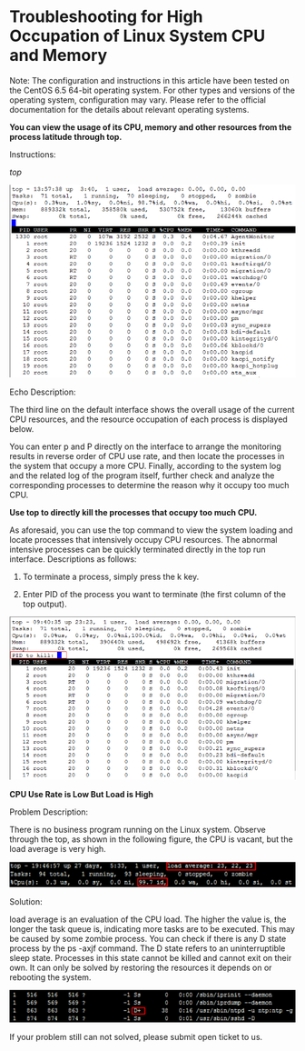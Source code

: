 # Troubleshooting for High Occupation of Linux System CPU and Memory



Note: The configuration and instructions in this article have been tested on the CentOS 6.5 64-bit operating system. For other types and versions of the operating system, configuration may vary. Please refer to the official documentation for the details about relevant operating systems.



**You can view the usage of its CPU, memory and other resources from the process latitude through top.**

Instructions:

*top*

![](https://github.com/jdcloudcom/cn/blob/cn-VirtualMachine-Linux/image/Elastic-Compute/Virtual-Machine/Linux/Linux%E7%B3%BB%E7%BB%9Fcpu%EF%BC%8C%E5%86%85%E5%AD%98%E9%AB%98%E8%B4%9F%E8%BD%BD%E6%8E%92%E6%9F%A501.png)

Echo Description:

The third line on the default interface shows the overall usage of the current CPU resources, and the resource occupation of each process is displayed below.

You can enter p and P directly on the interface to arrange the monitoring results in reverse order of CPU use rate, and then locate the processes in the system that occupy a more CPU. Finally, according to the system log and the related log of the program itself, further check and analyze the corresponding processes to determine the reason why it occupy too much CPU.

**Use top to directly kill the processes that occupy too much CPU.**

As aforesaid, you can use the top command to view the system loading and locate processes that intensively occupy CPU resources. The abnormal intensive processes can be quickly terminated directly in the top run interface. Descriptions as follows:

1. To terminate a process, simply press the k key.

2. Enter PID of the process you want to terminate (the first column of the top output).

![](https://github.com/jdcloudcom/cn/blob/cn-VirtualMachine-Linux/image/Elastic-Compute/Virtual-Machine/Linux/Linux%E7%B3%BB%E7%BB%9Fcpu%EF%BC%8C%E5%86%85%E5%AD%98%E9%AB%98%E8%B4%9F%E8%BD%BD%E6%8E%92%E6%9F%A502.png)

**CPU Use Rate is Low But Load is High**

Problem Description:

There is no business program running on the Linux system. Observe through the top, as shown in the following figure, the CPU is vacant, but the load average is very high.

![](https://github.com/jdcloudcom/cn/blob/cn-VirtualMachine-Linux/image/Elastic-Compute/Virtual-Machine/Linux/Linux%E7%B3%BB%E7%BB%9Fcpu%EF%BC%8C%E5%86%85%E5%AD%98%E9%AB%98%E8%B4%9F%E8%BD%BD%E6%8E%92%E6%9F%A503.png)

Solution:

load average is an evaluation of the CPU load. The higher the value is, the longer the task queue is, indicating more tasks are to be executed. This may be caused by some zombie process. You can check if there is any D state process by the ps -axjf command. The D state refers to an uninterruptible sleep state. Processes in this state cannot be killed and cannot exit on their own. It can only be solved by restoring the resources it depends on or rebooting the system.

![](https://github.com/jdcloudcom/cn/blob/cn-VirtualMachine-Linux/image/Elastic-Compute/Virtual-Machine/Linux/Linux%E7%B3%BB%E7%BB%9Fcpu%EF%BC%8C%E5%86%85%E5%AD%98%E9%AB%98%E8%B4%9F%E8%BD%BD%E6%8E%92%E6%9F%A504.png)

If your problem still can not solved, please submit open ticket to us.
